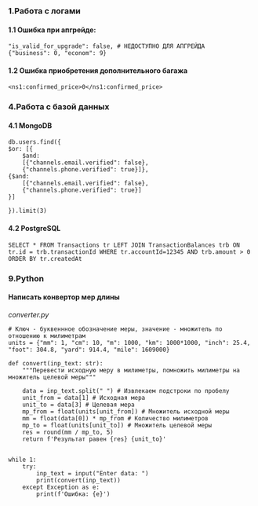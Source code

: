 ### 1.Работа с логами
#### 1.1 Ошибка при апгрейде:
  
```
"is_valid_for_upgrade": false, # НЕДОСТУПНО ДЛЯ АПГРЕЙДА
{"business": 0, "econom": 9}

```

#### 1.2 Ошибка приобретения дополнительного багажа

```
<ns1:confirmed_price>0</ns1:confirmed_price>
```

### 4.Работа с базой данных
#### 4.1 MongoDB

```
db.users.find({
$or: [{
    $and: 
    [{"channels.email.verified": false},
    {"channels.phone.verified": true}]},
{$and: 
    [{"channels.email.verified": false},
    {"channels.phone.verified": true}]
}]

}).limit(3)
```

#### 4.2 PostgreSQL
  
```
SELECT * FROM Transactions tr LEFT JOIN TransactionBalances trb ON tr.id = trb.transactionId WHERE tr.accountId=12345 AND trb.amount > 0 ORDER BY tr.createdAt
```

### 9.Python
#### Написать конвертор мер длины

*converter.py*

```
# Ключ - буквеннное обозначение меры, значение - множитель по отношению к милиметрам
units = {"mm": 1, "cm": 10, "m": 1000, "km": 1000*1000, "inch": 25.4, "foot": 304.8, "yard": 914.4, "mile": 1609000}

def convert(inp_text: str):
    """Перевести исходную меру в милиметры, помножить милиметры на множитель целевой меры"""
    
    data = inp_text.split(" ") # Извлекаем подстроки по пробелу
    unit_from = data[1] # Исходная мера
    unit_to = data[3] # Целевая мера
    mp_from = float(units[unit_from]) # Множитель исходной меры
    mm = float(data[0]) * mp_from # Количество милиметров
    mp_to = float(units[unit_to]) # Множитель целевой меры
    res = round(mm / mp_to, 5)
    return f'Результат равен {res} {unit_to}'
    
    
while 1:
    try:
        inp_text = input("Enter data: ")
        print(convert(inp_text))
    except Exception as e:
        print(f'Ошибка: {e}')
```